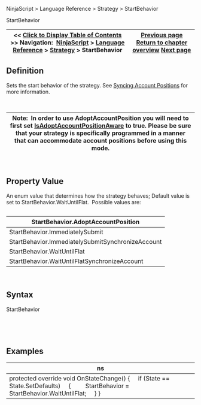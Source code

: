 ﻿


NinjaScript \> Language Reference \> Strategy \> StartBehavior






















StartBehavior







| \<\< [Click to Display Table of Contents](startbehavior.md) \>\> **Navigation:**     [NinjaScript](ninjascript.md) \> [Language Reference](language_reference_wip.md) \> [Strategy](strategy.md) \> StartBehavior | [Previous page](slippage.md) [Return to chapter overview](strategy.md) [Next page](stoptargethandling.md) |
| --- | --- |











## Definition


Sets the start behavior of the strategy. See [Syncing Account Positions](syncing_account_positions.md) for more information.


 




| Note:  In order to use AdoptAccountPosition you will need to first set [IsAdoptAccountPositionAware](isadoptaccountpositionaware.md) to true. Please be sure that your strategy is specifically programmed in a manner that can accommodate account positions before using this mode. |
| --- |



 


## Property Value


An enum value that determines how the strategy behaves; Default value is set to StartBehavior.WaitUntilFlat.  Possible values are:


## 




| StartBehavior.AdoptAccountPosition |
| --- |
| StartBehavior.ImmediatelySubmit |
| StartBehavior.ImmediatelySubmitSynchronizeAccount |
| StartBehavior.WaitUntilFlat |
| StartBehavior.WaitUntilFlatSynchronizeAccount |



 


## Syntax


StartBehavior


 


 


## 


## Examples




| ns |
| --- |
| protected override void OnStateChange() {      if (State \=\= State.SetDefaults)      {          StartBehavior \= StartBehavior.WaitUntilFlat;      } } |



 


 








